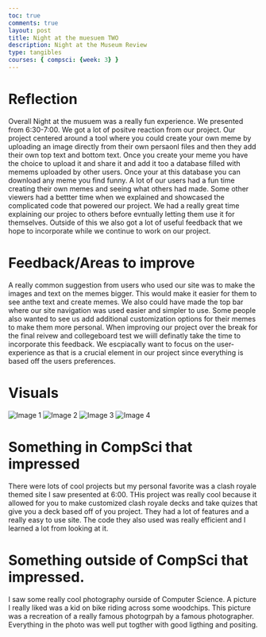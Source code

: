 ```yaml
---
toc: true
comments: true
layout: post
title: Night at the muesuem TWO 
description: Night at the Museum Review
type: tangibles
courses: { compsci: {week: 3} }
---
```


# Reflection

Overall Night at the musuem was a really fun experience. We presented from 6:30-7:00. We got a lot of positve reaction from our project. Our project centered around a tool where you could create your own meme by uploading an image directly from their own persaonl files and then they add their own top text and bottom text. Once you create your meme you have the choice to upload it and share it and add it too a database filled with memems uploaded by other users. Once your at this database you can download any meme you find funny. A lot of our users had a fun time creating their own memes and seeing what others had made. Some other viewers had a bettter time when we explained and showcased the complicated code that powered our project. We had a really great time explaining our projec to others before evntually letting them use it for themselves. Outside of this we also got a lot of useful feedback that we hope to incorporate while we continue to work on our project. 

# Feedback/Areas to improve

A really common suggestion from users who used our site was to make the images and text on the memes bigger. This would make it easier for them to see anthe text and create memes. We also could have made the top bar where our site navigation was used easier and simpler to use. Some people also wanted to see us add additional customization options for their memes to make them more personal. When improving our project over the break for the final reivew and collegeboard test we wiill definatly take the time to incorporate this feedback. We escpiacally want to focus on the user-experience as that is a crucial element in our project since everything is based off the users preferences. 

# Visuals
![Image 1](/home/ronit/vscode/CSP_BLOG_RT/images/IMG_3369.JPG)
![Image 2](/home/ronit/vscode/CSP_BLOG_RT/images/IMG_3999.JPG)
![Image 3](/home/ronit/vscode/CSP_BLOG_RT/images/IMG_4002.JPG)
![Image 4](/home/ronit/vscode/CSP_BLOG_RT/images/IMG_4005.JPG)

# Something in CompSci that impressed 
There were lots of cool projects but my personal favorite was a clash royale themed site I saw presented at 6:00. THis project was really cool because it allowed for you to make customized clash royale decks and take quizes that give you a deck based off of you project. They had a lot of features and a really easy to use site. The code they also used was really efficient and I learned a lot from looking at it. 


# Something outside of CompSci that impressed.
I saw some really cool photography ourside of Computer Science. A picture I really liked was a kid on bike riding across some woodchips. This picture was a recreation of a really famous photogrpah by a famous photographer. Everything in the photo was well put togther with good ligthing and positing. 